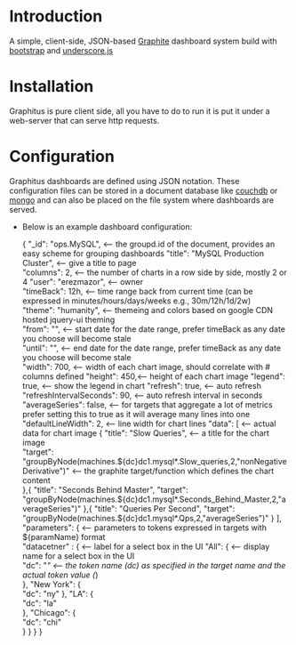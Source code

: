 Introduction
============
A simple, client-side, JSON-based [Graphite](http://graphite.wikidot.com/) dashboard system build with [bootstrap](http://twitter.github.com/bootstrap/) and [underscore.js](http://underscorejs.org/)

Installation
============
Graphitus is pure client side, all you have to do to run it is put it under a web-server that can serve http requests.

Configuration
=============

Graphitus dashboards are defined using JSON notation. These configuration files can be stored in a document database like [couchdb](http://couchdb.apache.org/) or [mongo](http://www.mongodb.org/) and can also be placed on the file system where dashboards are served.

* Below is an example dashboard configuration:

    {
       "_id": "ops.MySQL", <-- the groupd.id of the document, provides an easy scheme for grouping dashboards
       "title": "MySQL Production Cluster", <-- give a title to page  
       "columns": 2, <-- the number of charts in a row side by side, mostly 2 or 4
       "user": "erezmazor", <-- owner   
       "timeBack": 12h, <-- time range back from current time (can be expressed in minutes/hours/days/weeks e.g., 30m/12h/1d/2w)   
       "theme": "humanity",  <-- themeing and colors based on google CDN hosted jquery-ui theming    
       "from": "", <-- start date for the date range, prefer timeBack as any date you choose will become stale   
       "until": "", <-- end date for the date range, prefer timeBack as any date you choose will become stale   
       "width": 700, <-- width of each chart image, should correlate with # columns defined
       "height": 450,<-- height of each chart image
       "legend": true, <-- show the legend in chart
       "refresh": true, <-- auto refresh
       "refreshIntervalSeconds": 90, <-- auto refresh interval in seconds
       "averageSeries": false, <-- for targets that aggregate a lot of metrics prefer setting this to true as it will average many lines into one
       "defaultLineWidth": 2, <-- line width for chart lines
       "data": [ <-- actual data for chart image
           {
             "title": "Slow Queries", <-- a title for the chart image           
             "target": "groupByNode(machines.${dc}dc1.mysql*.Slow_queries,2,\"nonNegativeDerivative\")" <-- the graphite target/function which defines the chart content       
           },{
             "title": "Seconds Behind Master",
             "target": "groupByNode(machines.${dc}dc1.mysql*.Seconds_Behind_Master,2,\"averageSeries\")"
           },{
             "title": "Queries Per Second",
             "target": "groupByNode(machines.${dc}dc1.mysql*.Qps,2,\"averageSeries\")"
           }
       ],
       "parameters": { <-- parameters to tokens expressed in targets with ${paramName} format  
           "datacetner" : { <-- label for a select box in the UI
               "All": {   <-- display name for a select box in the UI  
                   "dc": "*" <-- the token name (dc) as specified in the target name and the actual token value (*)      
               },
                "New York": {     
                   "dc": "ny" 
               },
                "LA": {     
                   "dc": "la"       
               },
                "Chicago": {     
                   "dc": "chi"       
               }
            }
        }
    }
